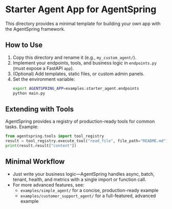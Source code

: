 # Starter Agent App for AgentSpring

This directory provides a minimal template for building your own app with the AgentSpring framework.

## How to Use
1. Copy this directory and rename it (e.g., `my_custom_agent/`).
2. Implement your endpoints, tools, and business logic in `endpoints.py` (must expose a FastAPI `app`).
3. (Optional) Add templates, static files, or custom admin panels.
4. Set the environment variable:
   ```bash
   export AGENTSPRING_APP=examples.starter_agent.endpoints
   python main.py
   ```

## Extending with Tools
AgentSpring provides a registry of production-ready tools for common tasks. Example:
```python
from agentspring.tools import tool_registry
result = tool_registry.execute_tool("read_file", file_path="README.md")
print(result.result["content"])
```

## Minimal Workflow
- Just write your business logic—AgentSpring handles async, batch, tenant, health, and metrics with a single import or function call.
- For more advanced features, see:
  - `examples/simple_agent/` for a concise, production-ready example
  - `examples/customer_support_agent/` for a full-featured, advanced example 